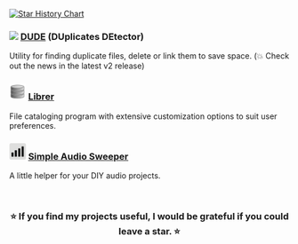[![Star History Chart](https://api.star-history.com/svg?repos=PJDude/dude,PJDude/librer,PJDude/sas&type=Date)](https://star-history.com/#PJDude/dude&PJDude/libre,PJDude/sasr&Date)

### <img src="https://github.com/PJDude/dude/blob/main/src/icons/dude.png" width=30> [DUDE](https://github.com/PJDude/dude) (DUplicates DEtector) 
Utility for finding duplicate files, delete or link them to save space. (💥 Check out the news in the latest v2 release)

### <img src="https://github.com/PJDude/librer/raw/main/src/icons/librer.png" width=30> [Librer](https://github.com/PJDude/librer) 
File cataloging program with extensive customization options to suit user preferences.

### <img src="https://github.com/PJDude/sas/raw/main/src/icons/sas.png" width=30> [Simple Audio Sweeper](https://github.com/PJDude/sas) 
A little helper for your DIY audio projects.


$~$

<h3 align="center">⭐ If you find my projects useful, I would be grateful if you could leave a star. ⭐</h3>
